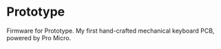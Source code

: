 # Prototype

Firmware for Prototype. My first hand-crafted mechanical keyboard PCB, powered by Pro Micro.
